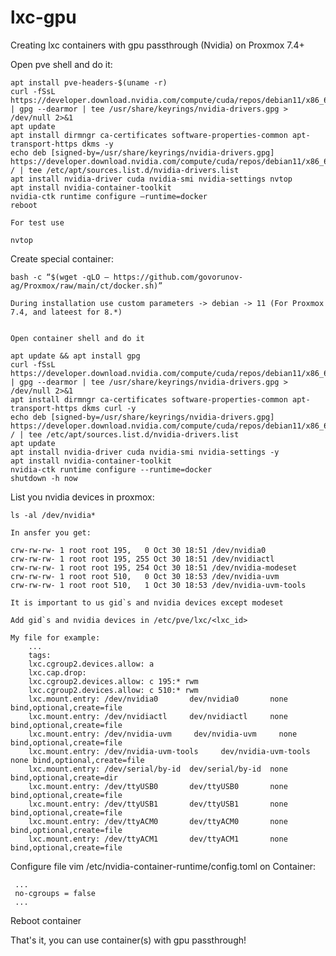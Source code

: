 # lxc-gpu
Creating lxc containers with gpu passthrough (Nvidia) on Proxmox 7.4+

Open pve shell and do it:

    apt install pve-headers-$(uname -r)
    curl -fSsL https://developer.download.nvidia.com/compute/cuda/repos/debian11/x86_64/3bf863cc.pub | gpg --dearmor | tee /usr/share/keyrings/nvidia-drivers.gpg > /dev/null 2>&1
    apt update
    apt install dirmngr ca-certificates software-properties-common apt-transport-https dkms -y
    echo deb [signed-by=/usr/share/keyrings/nvidia-drivers.gpg] https://developer.download.nvidia.com/compute/cuda/repos/debian11/x86_64/ / | tee /etc/apt/sources.list.d/nvidia-drivers.list
    apt install nvidia-driver cuda nvidia-smi nvidia-settings nvtop
    apt install nvidia-container-toolkit
    nvidia-ctk runtime configure –runtime=docker
    reboot
    
    For test use
    
    nvtop


Create special container:
    
    bash -c “$(wget -qLO – https://github.com/govorunov-ag/Proxmox/raw/main/ct/docker.sh)”
    
    During installation use custom parameters -> debian -> 11 (For Proxmox 7.4, and lateest for 8.*)
    
    
    Open container shell and do it 
    
    apt update && apt install gpg
    curl -fSsL https://developer.download.nvidia.com/compute/cuda/repos/debian11/x86_64/3bf863cc.pub | gpg --dearmor | tee /usr/share/keyrings/nvidia-drivers.gpg > /dev/null 2>&1
    apt install dirmngr ca-certificates software-properties-common apt-transport-https dkms curl -y
    echo deb [signed-by=/usr/share/keyrings/nvidia-drivers.gpg] https://developer.download.nvidia.com/compute/cuda/repos/debian11/x86_64/ / | tee /etc/apt/sources.list.d/nvidia-drivers.list
    apt update
    apt install nvidia-driver cuda nvidia-smi nvidia-settings -y
    apt install nvidia-container-toolkit
    nvidia-ctk runtime configure --runtime=docker
    shutdown -h now

List you nvidia devices in proxmox:
  
    ls -al /dev/nvidia*
    
    In ansfer you get:
    
    crw-rw-rw- 1 root root 195,   0 Oct 30 18:51 /dev/nvidia0
    crw-rw-rw- 1 root root 195, 255 Oct 30 18:51 /dev/nvidiactl
    crw-rw-rw- 1 root root 195, 254 Oct 30 18:51 /dev/nvidia-modeset
    crw-rw-rw- 1 root root 510,   0 Oct 30 18:53 /dev/nvidia-uvm
    crw-rw-rw- 1 root root 510,   1 Oct 30 18:53 /dev/nvidia-uvm-tools
    
    It is important to us gid`s and nvidia devices except modeset
    
    Add gid`s and nvidia devices in /etc/pve/lxc/<lxc_id>

    My file for example:
        ...
        tags:  
        lxc.cgroup2.devices.allow: a
        lxc.cap.drop: 
        lxc.cgroup2.devices.allow: c 195:* rwm
        lxc.cgroup2.devices.allow: c 510:* rwm
        lxc.mount.entry: /dev/nvidia0       dev/nvidia0       none bind,optional,create=file
        lxc.mount.entry: /dev/nvidiactl     dev/nvidiactl     none bind,optional,create=file
        lxc.mount.entry: /dev/nvidia-uvm     dev/nvidia-uvm     none bind,optional,create=file
        lxc.mount.entry: /dev/nvidia-uvm-tools     dev/nvidia-uvm-tools     none bind,optional,create=file
        lxc.mount.entry: /dev/serial/by-id  dev/serial/by-id  none bind,optional,create=dir
        lxc.mount.entry: /dev/ttyUSB0       dev/ttyUSB0       none bind,optional,create=file
        lxc.mount.entry: /dev/ttyUSB1       dev/ttyUSB1       none bind,optional,create=file
        lxc.mount.entry: /dev/ttyACM0       dev/ttyACM0       none bind,optional,create=file
        lxc.mount.entry: /dev/ttyACM1       dev/ttyACM1       none bind,optional,create=file

Configure file vim /etc/nvidia-container-runtime/config.toml on Container:

     ...
     no-cgroups = false
     ...

  Reboot container

That's it, you can use container(s) with gpu passthrough! 
